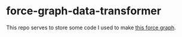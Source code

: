 # force-graph-data-transformer
This repo serves to store some code I used to make [this force graph](https://observablehq.com/@razpudding/disjoint-force-directed-graph).
